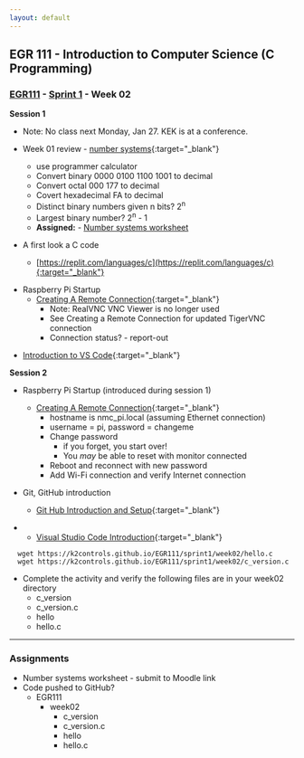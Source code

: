 ```yaml
---
layout: default
---
```


## EGR 111 - Introduction to Computer Science (C Programming)

### [EGR111](../../) - [Sprint 1](../) - Week 02

**Session 1**
- Note: No class next Monday, Jan 27. KEK is at a conference.

- Week 01 review - [number systems](https://www.log2base2.com/number-system/decimal-number-system.html){:target="_blank"} 
  - use programmer calculator
  - Convert binary 0000 0100 1100 1001 to decimal
  - Convert octal 000 177 to decimal
  - Covert hexadecimal FA to decimal
  - Distinct binary numbers given n bits?  2<sup>n</sup>
  - Largest binary number? 2<sup>n</sup> - 1
  - **Assigned:** - [Number systems worksheet](hexadecimaloctalnumbersystems.docx)

- A first look a C code
  - [https://replit.com/languages/c](https://replit.com/languages/c){:target="_blank"}

<!-- #include <stdio.h>

int main() 
{
  printf("Keith says...");
  printf("Hello World\n");
  // the is a comment
  /* the is a multi line comment
  a second line*/  
  return 0;
} -->

- Raspberry Pi Startup
  - [Creating A Remote Connection](../../resources/CreatingARemoteConnection.pdf){:target="_blank"} 
    - Note: RealVNC VNC Viewer is no longer used
    - See Creating a Remote Connection for updated TigerVNC connection
    - Connection status? - report-out

<!-- - [Introduction to Linux](007.LinuxIntro.pdf){:target="_blank"} (Instructor Demo Only) -->

- [Introduction to VS Code](008.VSCodeIntro.pdf){:target="_blank"} 


**Session 2**

- Raspberry Pi Startup (introduced during session 1)
  - [Creating A Remote Connection](../../resources/CreatingARemoteConnection.pdf){:target="_blank"} 
      - hostname is nmc_pi.local (assuming Ethernet connection)
      - username = pi, password = changeme
      - Change password 
        - if you forget, you start over!
        - You _may_ be able to reset with monitor connected
      - Reboot and reconnect with new password
      - Add Wi-Fi connection and verify Internet connection

- Git, GitHub introduction
  - [Git Hub Introduction and Setup](Git_GitHub.pdf){:target="_blank"}

<!-- - With the EGR111 open in VS Code on the Pi
  - Create a week02 directory
  - Create hello.c in week02
  - Compile and run your first program -->

- - [Visual Studio Code Introduction](008.VSCodeIntro.pdf){:target="_blank"}

```console
  wget https://k2controls.github.io/EGR111/sprint1/week02/hello.c
  wget https://k2controls.github.io/EGR111/sprint1/week02/c_version.c
```

  - Complete the activity and verify the following files are in your week02 directory
    - c_version
    - c_version.c
    - hello
    - hello.c


  


<!-- 

- computer system review - loading OS, software



- [Steps for C Program Execution](https://www.slideshare.net/rummanansari7355/steps-for-c-program-execution){:target="_blank"}
  - [Preprocessing](https://www.log2base2.com/C/basic/preprocessor-in-c.html)
- [Visual Studio Code Introduction](../week01/008.VSCodeIntro.pdf){:target="_blank"}
  - wget https://k2controls.github.io/EGR111/sprint1/week02/hello.c
  - wget https://k2controls.github.io/EGR111/sprint1/week02/c_version.c
  - Complete the activity and verify the following files are in your week02 directory
    - c_version
    - c_version.c
    - hello
    - hello.c
  - Why use the RPi in EGR111
    - C/C++ is supported natively on the Raspberry Pi
    - Uses Linux operating system (OS)
      - ![Linux Market Share](LinuxMarketShare.png)
      - [Does Mac OS X use Linux?](https://stackoverflow.com/questions/24888954/does-mac-os-x-use-linux){:target="_blank"}
      - [What is Windows Subsystem for Linux](https://learn.microsoft.com/en-us/windows/wsl/about){:target="_blank"}
- VS Code on your workstation?
  -  [Visual Studio Code download](https://code.visualstudio.com/download){:target="_blank"}
  - [C/C++ for Visual Studio Code](https://code.visualstudio.com/docs/languages/cpp){:target="_blank"}



  - Chapter Two: [VARIABLES & ARITHMETIC](../../resources/Essentials_C_v1.pdf){:target="_blank"}
  - [Operators in C](https://www.geeksforgeeks.org/operators-in-c/){:target="_blank"}
  - [Operator Precedence and Associativity in C](https://www.geeksforgeeks.org/operator-precedence-and-associativity-in-c/){:target="_blank"}

  - The instructor will demo creating, running, and debugging the following using the [Replit](https://replit.com/~){:target="_blank"} site.
  - Prompt: Develop a program that converts temperature from Fahrenheit to Celsius and vice versa. The user should be able to choose the conversion direction and enter the temperature value.
  - Using scanf() function for user input
    - ChatGPT prompt: Please provide a basic overview of using the scanf function in C.
    - Operators 
    - Specific extension of int/int will be demonstrated.
    - left to right Associativity will be demonstrated.  
  - Code will be extended to use preprocessor #define 
  - Specific extension of int/int will be demonstrated.  

- The instructor will review the RPi setup from session 1
  - VNC Remote Access
    - new host name (kek used EGR)
    - new password
    - Using Ethernet? Add .local to host name (example EGR.local)
    - Via Network/Wi-Fi? (example EGR)
    - Click save password option for easy access

  - C Lanugage
    - GCC compiler is installed by default in RPi OS
    - gcc --version

  - Visual Studio Code
    - Use the following command at a terminal prompt
      - code .
      - the "dot" refers to *this directory*

- The instructor will demonstrate copying repl code to this week's directory on Pi. VS code edit, compile, run, and debug will be demonstrated.

- Pair coding using Zoom Breakouts
  - Grocery Bill Estimator
    - grocery_bill.c
    - use preprocessor #define to specify pricing for items
    - **Prompt:** Create a program where users can enter the quantity and price of various grocery items (like apples, bread, milk). The program should calculate and display the total cost, including a sales tax rate of 6%.

    -Time Conversion
      - time_convert.c
      - use preprocessor #define to specify 
        - SECONDS_PER_MINUTE
        - MINUTES_PER_HOUR
      - **Prompt:** Write a program that asks the user to enter a large number of seconds (e.g., 5000 seconds) and then converts and displays this time in the format of hours, minutes, and seconds. For example, 3665 seconds would be converted to 1 hour, 1 minute, and 5 seconds. -->

<!-- - Week 02 Review
  - ChatGPT?
  - number systems worksheet

- Review of RPi setup
  - VNC Remote Access
    - new host name (kek used EGR)
    - new password
    - Using Ethernet? Add .local to host name (example EGR.local)
    - Via Network/Wi-Fi? (example EGR)
    - Click save password option for easy access

- C Lanugage
  - GCC compiler is installed by default in RPi OS

- Visual Studio Code
  - Use the following command at a terminal prompt
    - code .
    - the "dot" refers to *this directory*

- [GitHub Account Setup](Git_GitHub.pdf){:target="_blank"} 
  - Work through this procedure with the instructor to set up your Git repository
  - Use this document to review concepts, instructions, and actions.

- Hello.c review from Week 02
  - commit week02 directory with hello and hello.c when complete
    - open integrated VS Code terminal
    - Move to wee02
    - Get hello code
      - wget https://k2controls.github.io/EGR111/sprint1/week02/hello.c
    - add comments as directed
    - commit
    - push
    - verify on GitHub site
- Create week03
  - Get c_version.c
    - wget https://k2controls.github.io/EGR111/sprint1/week02/c_version.c
  - commit and push
  
- [Structure and Style](https://en.wikibooks.org/wiki/C_Programming/Structure_and_style){:target="_blank"}
  - Use the wget instruction below to copy the starter code into the directory.
  -   wget https://k2controls.github.io/EGR111/sprint1/week03/style.c
   -->

---

### Assignments 
- Number systems worksheet - submit to Moodle link
- Code pushed to GitHub?
  - EGR111
    - week02
      - c_version
      - c_version.c
      - hello
      - hello.c



